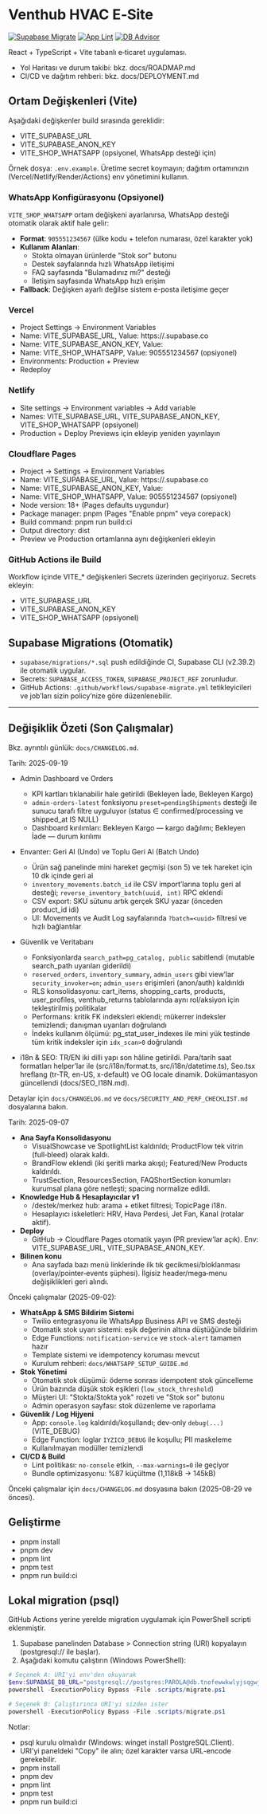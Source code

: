 # Venthub HVAC E‑Site

[![Supabase Migrate](https://github.com/peckop/venthub-hvac-esite/actions/workflows/supabase-migrate.yml/badge.svg)](https://github.com/peckop/venthub-hvac-esite/actions/workflows/supabase-migrate.yml)
[![App Lint](https://github.com/peckop/venthub-hvac-esite/actions/workflows/app-lint.yml/badge.svg)](https://github.com/peckop/venthub-hvac-esite/actions/workflows/app-lint.yml)
[![DB Advisor](https://github.com/peckop/venthub-hvac-esite/actions/workflows/db-advisor.yml/badge.svg)](https://github.com/peckop/venthub-hvac-esite/actions/workflows/db-advisor.yml)

React + TypeScript + Vite tabanlı e‑ticaret uygulaması.

- Yol Haritası ve durum takibi: bkz. docs/ROADMAP.md
- CI/CD ve dağıtım rehberi: bkz. docs/DEPLOYMENT.md

## Ortam Değişkenleri (Vite)

Aşağıdaki değişkenler build sırasında gereklidir:

- VITE_SUPABASE_URL
- VITE_SUPABASE_ANON_KEY
- VITE_SHOP_WHATSAPP (opsiyonel, WhatsApp desteği için)

Örnek dosya: `.env.example`. Üretime secret koymayın; dağıtım ortamınızın (Vercel/Netlify/Render/Actions) env yönetimini kullanın.

### WhatsApp Konfigürasyonu (Opsiyonel)
`VITE_SHOP_WHATSAPP` ortam değişkeni ayarlanırsa, WhatsApp desteği otomatik olarak aktif hale gelir:

- **Format**: `905551234567` (ülke kodu + telefon numarası, özel karakter yok)
- **Kullanım Alanları**: 
  - Stokta olmayan ürünlerde "Stok sor" butonu
  - Destek sayfalarında hızlı WhatsApp iletişimi
  - FAQ sayfasında "Bulamadınız mı?" desteği
  - İletişim sayfasında WhatsApp hızlı erişim
- **Fallback**: Değişken ayarlı değilse sistem e-posta iletişime geçer

### Vercel
- Project Settings → Environment Variables
- Name: VITE_SUPABASE_URL, Value: https://<project-ref>.supabase.co
- Name: VITE_SUPABASE_ANON_KEY, Value: <anon key>
- Name: VITE_SHOP_WHATSAPP, Value: 905551234567 (opsiyonel)
- Environments: Production + Preview
- Redeploy

### Netlify
- Site settings → Environment variables → Add variable
- Names: VITE_SUPABASE_URL, VITE_SUPABASE_ANON_KEY, VITE_SHOP_WHATSAPP (opsiyonel)
- Production + Deploy Previews için ekleyip yeniden yayınlayın

### Cloudflare Pages
- Project → Settings → Environment Variables
- Name: VITE_SUPABASE_URL, Value: https://<project-ref>.supabase.co
- Name: VITE_SUPABASE_ANON_KEY, Value: <anon key>
- Name: VITE_SHOP_WHATSAPP, Value: 905551234567 (opsiyonel)
- Node version: 18+ (Pages defaults uygundur)
- Package manager: pnpm (Pages "Enable pnpm" veya corepack)
- Build command: pnpm run build:ci
- Output directory: dist
- Preview ve Production ortamlarına aynı değişkenleri ekleyin

### GitHub Actions ile Build
Workflow içinde VITE_* değişkenleri Secrets üzerinden geçiriyoruz. Secrets ekleyin:
- VITE_SUPABASE_URL
- VITE_SUPABASE_ANON_KEY
- VITE_SHOP_WHATSAPP (opsiyonel)

## Supabase Migrations (Otomatik)
- `supabase/migrations/*.sql` push edildiğinde CI, Supabase CLI (v2.39.2) ile otomatik uygular.
- Secrets: `SUPABASE_ACCESS_TOKEN`, `SUPABASE_PROJECT_REF` zorunludur.
- GitHub Actions: `.github/workflows/supabase-migrate.yml` tetikleyicileri ve job’ları sizin policy’nize göre düzenlenebilir.

---

## Değişiklik Özeti (Son Çalışmalar)
Bkz. ayrıntılı günlük: `docs/CHANGELOG.md`.

Tarih: 2025-09-19

- Admin Dashboard ve Orders
  - KPI kartları tıklanabilir hale getirildi (Bekleyen İade, Bekleyen Kargo)
  - `admin-orders-latest` fonksiyonu `preset=pendingShipments` desteği ile sunucu tarafı filtre uyguluyor (status ∈ confirmed/processing ve shipped_at IS NULL)
  - Dashboard kırılımları: Bekleyen Kargo — kargo dağılımı; Bekleyen İade — durum kırılımı
- Envanter: Geri Al (Undo) ve Toplu Geri Al (Batch Undo)
  - Ürün sağ panelinde mini hareket geçmişi (son 5) ve tek hareket için 10 dk içinde geri al
  - `inventory_movements.batch_id` ile CSV import’larına toplu geri al desteği; `reverse_inventory_batch(uuid, int)` RPC eklendi
  - CSV export: SKU sütunu artık gerçek SKU yazar (önceden product_id idi)
  - UI: Movements ve Audit Log sayfalarında `?batch=<uuid>` filtresi ve hızlı bağlantılar
- Güvenlik ve Veritabanı
  - Fonksiyonlarda `search_path=pg_catalog, public` sabitlendi (mutable search_path uyarıları giderildi)
  - `reserved_orders`, `inventory_summary`, `admin_users` gibi view’lar `security_invoker=on`; `admin_users` erişimleri (anon/auth) kaldırıldı
  - RLS konsolidasyonu: cart_items, shopping_carts, products, user_profiles, venthub_returns tablolarında aynı rol/aksiyon için tekleştirilmiş politikalar
  - Performans: kritik FK indeksleri eklendi; mükerrer indeksler temizlendi; danışman uyarıları doğrulandı
  - İndeks kullanım ölçümü: pg_stat_user_indexes ile mini yük testinde tüm kritik indeksler için `idx_scan>0` doğrulandı

- i18n & SEO: TR/EN iki dilli yapı son hâline getirildi. Para/tarih saat formatları helper’lar ile (src/i18n/format.ts, src/i18n/datetime.ts), Seo.tsx hreflang (tr-TR, en-US, x-default) ve OG locale dinamik. Dokümantasyon güncellendi (docs/SEO_I18N.md).

Detaylar için `docs/CHANGELOG.md` ve `docs/SECURITY_AND_PERF_CHECKLIST.md` dosyalarına bakın.

Tarih: 2025-09-07

- **Ana Sayfa Konsolidasyonu**
  - VisualShowcase ve SpotlightList kaldırıldı; ProductFlow tek vitrin (full‑bleed) olarak kaldı.
  - BrandFlow eklendi (iki şeritli marka akışı); Featured/New Products kaldırıldı.
  - TrustSection, ResourcesSection, FAQShortSection konumları kurumsal plana göre netleşti; spacing normalize edildi.
- **Knowledge Hub & Hesaplayıcılar v1**
  - /destek/merkez hub: arama + etiket filtresi; TopicPage i18n.
  - Hesaplayıcı iskeletleri: HRV, Hava Perdesi, Jet Fan, Kanal (rotalar aktif).
- **Deploy**
  - GitHub → Cloudflare Pages otomatik yayın (PR preview’lar açık). Env: VITE_SUPABASE_URL, VITE_SUPABASE_ANON_KEY.
- **Bilinen konu**
  - Ana sayfada bazı menü linklerinde ilk tık gecikmesi/bloklanması (overlay/pointer‑events şüphesi). İlgisiz header/mega‑menu değişiklikleri geri alındı.

Önceki çalışmalar (2025-09-02):

- **WhatsApp & SMS Bildirim Sistemi**
  - Twilio entegrasyonu ile WhatsApp Business API ve SMS desteği
  - Otomatik stok uyarı sistemi: eşik değerinin altına düştüğünde bildirim
  - Edge Functions: `notification-service` ve `stock-alert` tamamen hazır
  - Template sistemi ve idempotency koruması mevcut
  - Kurulum rehberi: `docs/WHATSAPP_SETUP_GUIDE.md`
- **Stok Yönetimi**
  - Otomatik stok düşümü: ödeme sonrası idempotent stok güncelleme
  - Ürün bazında düşük stok eşikleri (`low_stock_threshold`)
  - Müşteri UI: "Stokta/Stokta yok" rozeti ve "Stok sor" butonu
  - Admin operasyon sayfası: stok düzenleme ve raporlama
- **Güvenlik / Log Hijyeni**
  - App: `console.log` kaldırıldı/koşullandı; dev-only `debug(...)` (VITE_DEBUG)
  - Edge Function: loglar `IYZICO_DEBUG` ile koşullu; PII maskeleme
  - Kullanılmayan modüller temizlendi
- **CI/CD & Build**
  - Lint politikası: `no-console` etkin, `--max-warnings=0` ile geçiyor
  - Bundle optimizasyonu: %87 küçültme (1,118kB → 145kB)

Önceki çalışmalar için `docs/CHANGELOG.md` dosyasına bakın (2025-08-29 ve öncesi).

## Geliştirme
- pnpm install
- pnpm dev
- pnpm lint
- pnpm test
- pnpm run build:ci

## Lokal migration (psql)
GitHub Actions yerine yerelde migration uygulamak için PowerShell scripti eklenmiştir.

1) Supabase panelinden Database > Connection string (URI) kopyalayın (postgresql:// ile başlar).
2) Aşağıdaki komutu çalıştırın (Windows PowerShell):

```powershell path=null start=null
# Seçenek A: URI'yi env'den okuyarak
$env:SUPABASE_DB_URL="postgresql://postgres:PAROLA@db.tnofewwkwlyjsqgwjjga.supabase.co:5432/postgres"
powershell -ExecutionPolicy Bypass -File .scripts/migrate.ps1

# Seçenek B: Çalıştırınca URI'yi sizden ister
powershell -ExecutionPolicy Bypass -File .scripts/migrate.ps1
```

Notlar:
- psql kurulu olmalıdır (Windows: winget install PostgreSQL.Client).
- URI'yi paneldeki "Copy" ile alın; özel karakter varsa URL-encode gerekebilir.
- pnpm install
- pnpm dev
- pnpm lint
- pnpm test
- pnpm run build:ci
